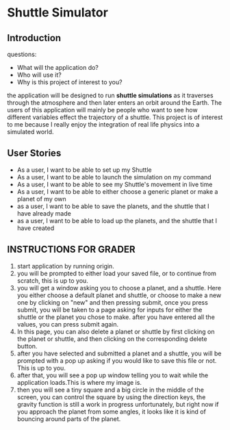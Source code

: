 # Shuttle Simulator

## Introduction

questions:
- What will the application do?
-  Who will use it?
-  Why is this project of interest to you?

the application will be designed to run **shuttle simulations** as it traverses through the atmosphere and then later enters an orbit around the Earth. The users of this application will mainly be people who want to see how different variables effect the trajectory of a shuttle. This project is of interest to me because I really enjoy the integration of real life physics into a simulated world. 


## User Stories

- As a user, I want to be able to set up my Shuttle
- As a user, I want to be able to launch the simulation on my command
- As a user, I want to be able to see my Shuttle's movement in live time
- As a user, I want to be able to either choose a generic planet or make a planet of my own
- as a user, I want to be able to save the planets, and the shuttle that I have already made
- as a user, I want to be able to load up the planets, and the shuttle that I have created

## INSTRUCTIONS FOR GRADER
1. start application by running origin.
2. you will be prompted to either load your saved file, or to continue from scratch, this is up to you.
3. you will get a window asking you to choose a planet, and a shuttle. Here you either choose a default planet and shuttle, or choose to make a new one by clicking on "new" and then pressing submit, once you press submit, you will be taken to a page asking for inputs for either the shuttle or the planet you chose to make. after you have entered all the values, you can press submit again.
4. In this page, you can also delete a planet or shuttle by first clicking on the planet or shuttle, and then clicking on the corresponding delete button.
5. after you have selected and submitted a planet and a shuttle, you will be prompted with a pop up asking if you would like to save this file or not. This is up to you.
6. after that, you will see a pop up window telling you to wait while the application loads.This is where my image is.
7. then you will see a tiny square and a big circle in the middle of the screen, you can control the square by using the direction keys, the gravity function is still a work in progress unfortunately, but right now if you approach the planet from some angles, it looks like it is kind of bouncing around parts of the planet.
